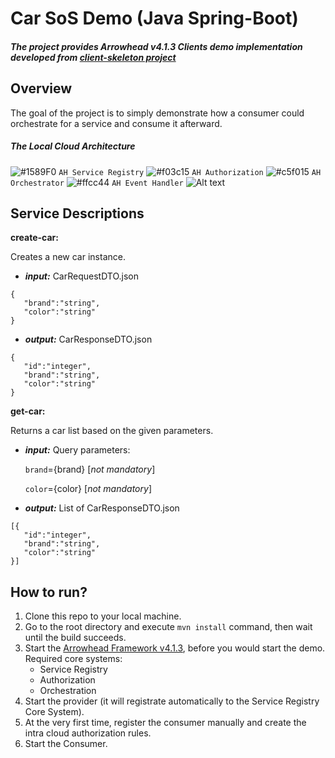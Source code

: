 # Car SoS Demo (Java Spring-Boot)
##### The project provides Arrowhead v4.1.3 Clients demo implementation developed from [client-skeleton project](https://github.com/arrowhead-f/client-skeleton-java-spring)

## Overview
The goal of the project is to simply demonstrate how a consumer could orchestrate for a service and consume it afterward.
##### The Local Cloud Architecture 
![#1589F0](https://placehold.it/15/1589F0/000000?text=+) `AH Service Registry`
![#f03c15](https://placehold.it/15/f03c15/000000?text=+) `AH Authorization` 
![#c5f015](https://placehold.it/15/c5f015/000000?text=+) `AH Orchestrator`
![#ffcc44](https://placehold.it/15/ffcc44/000000?text=+) `AH Event Handler`
![Alt text](https://github.com/arrowhead-f/sos-examples-spring/tree/demo-car-with-events/doc/overview.png)

## Service Descriptions
**create-car:**

Creates a new car instance.
* ***input:*** CarRequestDTO.json
```
{
   "brand":"string",
   "color":"string"
}
```
* ***output:*** CarResponseDTO.json
```
{
   "id":"integer",
   "brand":"string",
   "color":"string"
}
```

**get-car:**

Returns a car list based on the given parameters.
* ***input:*** Query parameters: 

  `brand`={brand} [*not mandatory*]
  
  `color`={color} [*not mandatory*]

* ***output:*** List of CarResponseDTO.json
```
[{
   "id":"integer",
   "brand":"string",
   "color":"string"
}]
```

## How to run?
1. Clone this repo to your local machine.
2. Go to the root directory and execute `mvn install` command, then wait until the build succeeds.
3. Start the [Arrowhead Framework v4.1.3](https://github.com/arrowhead-f/core-java-spring), before you would start the demo.
   Required core systems:
   * Service Registry
   * Authorization
   * Orchestration
4. Start the provider (it will registrate automatically to the Service Registry Core System).
5. At the very first time, register the consumer manually and create the intra cloud authorization rules.
6. Start the Consumer.
